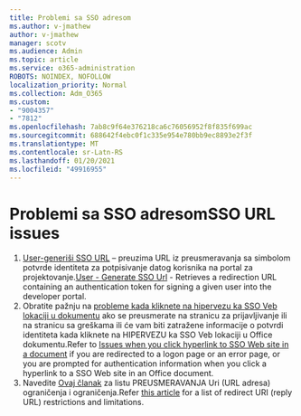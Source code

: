 ```yaml
---
title: Problemi sa SSO adresom
ms.author: v-jmathew
author: v-jmathew
manager: scotv
ms.audience: Admin
ms.topic: article
ms.service: o365-administration
ROBOTS: NOINDEX, NOFOLLOW
localization_priority: Normal
ms.collection: Adm_O365
ms.custom:
- "9004357"
- "7812"
ms.openlocfilehash: 7ab8c9f64e376218ca6c76056952f8f835f699ac
ms.sourcegitcommit: 688642f4ebc0f1c335e954e780bb9ec8893e2f3f
ms.translationtype: MT
ms.contentlocale: sr-Latn-RS
ms.lasthandoff: 01/20/2021
ms.locfileid: "49916955"
---
```

# <a name="sso-url-issues"></a><span data-ttu-id="d7b08-102">Problemi sa SSO adresom</span><span class="sxs-lookup"><span data-stu-id="d7b08-102">SSO URL issues</span></span>

1. <span data-ttu-id="d7b08-103">[User-generiši SSO URL](https://docs.microsoft.com/rest/api/apimanagement/2019-12-01/User/GenerateSsoUrl) – preuzima URL iz preusmeravanja sa simbolom potvrde identiteta za potpisivanje datog korisnika na portal za projektovanje.</span><span class="sxs-lookup"><span data-stu-id="d7b08-103">[User - Generate SSO Url](https://docs.microsoft.com/rest/api/apimanagement/2019-12-01/User/GenerateSsoUrl) - Retrieves a redirection URL containing an authentication token for signing a given user into the developer portal.</span></span>
2. <span data-ttu-id="d7b08-104">Obratite pažnju na [probleme kada kliknete na hipervezu ka SSO Veb lokaciji u dokumentu](https://docs.microsoft.com/office/troubleshoot/office-suite-issues/click-hyperlink-to-sso-website) ako se preusmerate na stranicu za prijavljivanje ili na stranicu sa greškama ili će vam biti zatražene informacije o potvrdi identiteta kada kliknete na HIPERVEZU ka SSO Veb lokaciji u Office dokumentu.</span><span class="sxs-lookup"><span data-stu-id="d7b08-104">Refer to [Issues when you click hyperlink to SSO Web site in a document](https://docs.microsoft.com/office/troubleshoot/office-suite-issues/click-hyperlink-to-sso-website) if you are redirected to a logon page or an error page, or you are prompted for authentication information when you click a hyperlink to a SSO Web site in an Office document.</span></span>
3. <span data-ttu-id="d7b08-105">Navedite [Ovaj članak](https://docs.microsoft.com/azure/active-directory/develop/reply-url) za listu PREUSMERAVANJA Uri (URL adresa) ograničenja i ograničenja.</span><span class="sxs-lookup"><span data-stu-id="d7b08-105">Refer [this article](https://docs.microsoft.com/azure/active-directory/develop/reply-url) for a list of redirect URI (reply URL) restrictions and limitations.</span></span>

